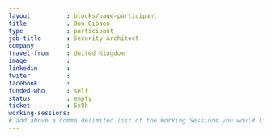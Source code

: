 ```yaml
---
layout          : blocks/page-participant
title           : Don Gibson
type            : participant
job-title       : Security Architect
company         :
travel-from     : United Kingdom
image           :
linkedin        :
twiter          :
facebook        :
funded-who      : self
status          : empty
ticket          : 5x8h
working-sessions:
# add above a comma delimited list of the Working Sessions you would like to attend (use the session's title)
---
```


<!-- put more details about participant here -->
